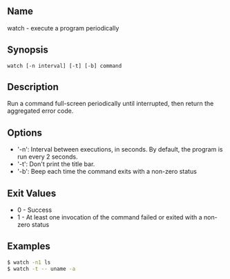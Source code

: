 ## Name

watch - execute a program periodically

## Synopsis

`watch [-n interval] [-t] [-b] command`

## Description

Run a command full-screen periodically until interrupted, then return the
aggregated error code.

## Options

* '-n': Interval between executions, in seconds. By default, the program is run every 2 seconds.
* '-t': Don't print the title bar.
* '-b': Beep each time the command exits with a non-zero status

## Exit Values

* 0 - Success
* 1 - At least one invocation of the command failed or exited with a non-zero status

## Examples

```sh
$ watch -n1 ls
$ watch -t -- uname -a
```
